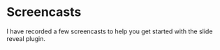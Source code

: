 # Screencasts

I have recorded a few screencasts to help you get started with the slide reveal plugin.
